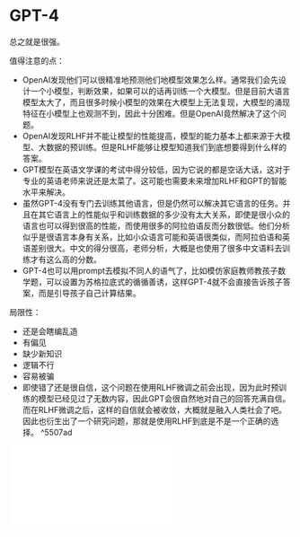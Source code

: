 # GPT-4

总之就是很强。

值得注意的点：

- OpenAI发现他们可以很精准地预测他们地模型效果怎么样。通常我们会先设计一个小模型，判断效果，如果可以的话再训练一个大模型。但是目前大语言模型太大了，而且很多时候小模型的效果在大模型上无法复现，大模型的涌现特征在小模型上也观测不到，因此十分困难。但是OpenAI竟然解决了这个问题。
- OpenAI发现RLHF并不能让模型的性能提高，模型的能力基本上都来源于大模型、大数据的预训练。但是RLHF能够让模型知道我们到底想要得到什么样的答案。
- GPT模型在英语文学课的考试中得分较低，因为它说的都是空话大话，这对于专业的英语老师来说还是太菜了。这可能也需要未来增加RLHF和GPT的智能水平来解决。
- 虽然GPT-4没有专门去训练其他语言，但是仍然可以解决其它语言的任务。并且在其它语言上的性能似乎和训练数据的多少没有太大关系，即使是很小众的语言也可以得到很高的性能，而使用很多的阿拉伯语反而分数很低。他们分析似乎是很语言本身有关系，比如小众语言可能和英语很类似，而阿拉伯语和英语差别很大。中文的得分很高，老师分析，大概是也使用了很多中文语料去训练才有这么高的分数。
- GPT-4也可以用prompt去模拟不同人的语气了，比如模仿家庭教师教孩子数学题，可以设置为苏格拉底式的循循善诱，这样GPT-4就不会直接告诉孩子答案，而是引导孩子自己计算结果。

局限性：

- 还是会瞎编乱造
- 有偏见
- 缺少新知识
- 逻辑不行
- 容易被骗
- 即使错了还是很自信，这个问题在使用RLHF微调之前会出现，因为此时预训练的模型已经见过了无数内容，因此GPT会很自然地对自己的回答充满自信。而在RLHF微调之后，这样的自信就会被收敛，大概就是融入人类社会了吧。因此也衍生出了一个研究问题，那就是使用RLHF到底是不是一个正确的选择。 ^5507ad


![GPT-4 Architecture, Infrastructure, Training Dataset, Costs, Vision, MoE](../../+Papers/GPT-4%20Architecture,%20Infrastructure,%20Training%20Dataset,%20Costs,%20Vision,%20MoE.pdf)